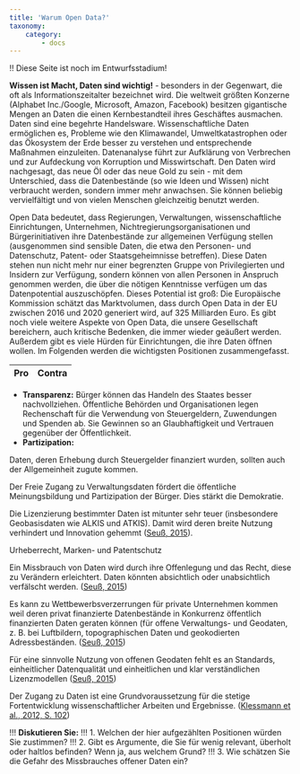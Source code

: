 ```yaml
---
title: 'Warum Open Data?'
taxonomy:
    category:
        - docs
---
```


!! Diese Seite ist noch im Entwurfsstadium!

**Wissen ist Macht, Daten sind wichtig!** - besonders in der Gegenwart, die oft als Informationszeitalter bezeichnet wird. Die weltweit größten Konzerne (Alphabet Inc./Google, Microsoft, Amazon, Facebook) besitzen gigantische Mengen an Daten die einen Kernbestandteil ihres Geschäftes ausmachen. Daten sind eine begehrte Handelsware. Wissenschaftliche Daten ermöglichen es, Probleme wie den Klimawandel, Umweltkatastrophen oder das Ökosystem der Erde besser zu verstehen und entsprechende Maßnahmen einzuleiten. Datenanalyse führt zur Aufklärung von Verbrechen und zur Aufdeckung von Korruption und Misswirtschaft. Den Daten wird nachgesagt, das neue Öl oder das neue Gold zu sein - mit dem Unterschied, dass die Datenbestände (so wie Ideen und Wissen) nicht verbraucht werden, sondern immer mehr anwachsen. Sie können beliebig vervielfältigt und von vielen Menschen gleichzeitig benutzt werden.

Open Data bedeutet, dass Regierungen, Verwaltungen, wissenschaftliche Einrichtungen, Unternehmen, Nichtregierungsorganisationen und Bürgerinitiativen ihre Datenbestände zur allgemeinen Verfügung stellen (ausgenommen sind sensible Daten, die etwa den Personen- und Datenschutz, Patent- oder Staatsgeheimnisse betreffen). Diese Daten stehen nun nicht mehr nur einer begrenzten Gruppe von Privilegierten und Insidern zur Verfügung, sondern können von allen Personen in Anspruch genommen werden, die über die nötigen Kenntnisse verfügen um das Datenpotential auszuschöpfen. Dieses Potential ist groß: Die Europäische Kommission schätzt das Marktvolumen, dass durch Open Data in der EU zwischen 2016 und 2020 generiert wird, auf 325 Milliarden Euro. Es gibt noch viele weitere Aspekte von Open Data, die unsere Gesellschaft bereichern, auch kritische Bedenken, die immer wieder geäußert werden. Außerdem gibt es viele Hürden für Einrichtungen, die ihre Daten öffnen wollen. Im Folgenden werden die wichtigsten Positionen zusammengefasst.



|  Pro | Contra  |
|:------:|:-----------:|


- **Transparenz:** Bürger können das Handeln des Staates besser nachvollziehen. Öffentliche Behörden und Organisationen legen Rechenschaft für die Verwendung von Steuergeldern, Zuwendungen und Spenden ab. Sie Gewinnen so an Glaubhaftigkeit und Vertrauen gegenüber der Öffentlichkeit.
- **Partizipation:** 


Daten, deren Erhebung durch Steuergelder finanziert wurden, sollten auch der Allgemeinheit zugute kommen.

Der Freie Zugang zu Verwaltungsdaten fördert die öffentliche Meinungsbildung und Partizipation der Bürger. Dies stärkt die Demokratie.

Die Lizenzierung bestimmter Daten ist mitunter sehr teuer (insbesondere Geobasisdaten wie ALKIS und ATKIS). Damit wird deren breite Nutzung verhindert und Innovation gehemmt  ([Seuß, 2015](../literatur#Seus2015)).


Urheberrecht, Marken- und Patentschutz

Ein Missbrauch von Daten wird durch ihre Offenlegung und das Recht, diese zu Verändern erleichtert. Daten könnten absichtlich oder unabsichtlich verfälscht werden. ([Seuß, 2015](../literatur#Seus2015))


Es kann zu Wettbewerbsverzerrungen für private Unternehmen kommen weil deren privat finanzierte Datenbestände in Konkurrenz öffentlich finanzierten Daten geraten können (für offene Verwaltungs- und Geodaten, z. B. bei Luftbildern, topographischen Daten und geokodierten Adressbeständen. ([Seuß, 2015](../literatur#Seus2015))

Für eine sinnvolle Nutzung von offenen Geodaten fehlt es an Standards, einheitlicher Datenqualität und einheitlichen und klar verständlichen Lizenzmodellen ([Seuß, 2015](../literatur#Seus2015))

Der Zugang zu Daten ist eine Grundvoraussetzung für die stetige Fortentwicklung wissenschaftlicher Arbeiten und Ergebnisse. ([Klessmann et al., 2012, S. 102](../literatur#klessmann2012open))


!!! **Diskutieren Sie:**
!!! 1. Welchen der hier aufgezählten Positionen würden Sie zustimmen? 
!!! 2. Gibt es Argumente, die Sie für wenig relevant, überholt oder haltlos befinden? Wenn ja, aus welchem Grund?
!!! 3. Wie schätzen Sie die Gefahr des Missbrauches offener Daten ein?

